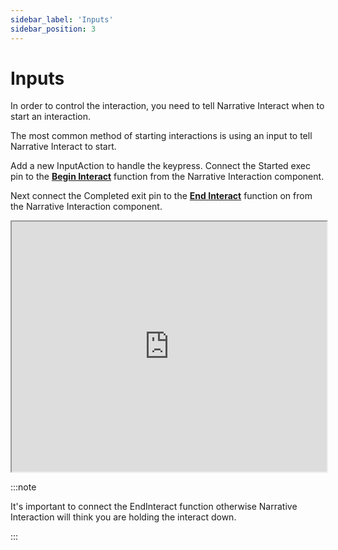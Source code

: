 ```yaml
---
sidebar_label: 'Inputs'
sidebar_position: 3
---
```


# Inputs

In order to control the interaction, you need to tell Narrative Interact when to start an interaction.

The most common method of starting interactions is using an input to tell Narrative Interact to start.

Add a new InputAction to handle the keypress. Connect the Started exec pin to the **[Begin Interact](../interactables/functions.md#on-begin-interact)** function from the Narrative Interaction component.

Next connect the Completed exit pin to the **[End Interact](../interactables/functions.md#on-end-interact)** function on from the Narrative Interaction component.

<iframe src="https://blueprintue.com/render/xscfe8cf/" width="100%" height="400" scrolling="no" allowfullscreen></iframe>

:::note

It's important to connect the EndInteract function otherwise Narrative Interaction will think you are holding the interact down.

:::